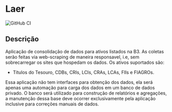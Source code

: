 # Laer
![GitHub CI](https://github.com/Papagaios-Estocasticos/laer/actions/workflows/deploy.yml/badge.svg)

## Descrição

Aplicação de consolidação de dados para ativos listados na B3. As coletas serão feitas via web-scraping de maneira responsavel, i.e, sem sobrecarregar os sites que hospedam os dados.
Os ativos suportados são:
- Títulos do Tesouro, CDBs, CRIs, LCIs, CRAs, LCAs, FIIs e FIAGROs.

Essa aplicação não tem interfaces para obtenção dos dados, ela será apenas uma automação para carga dos dados em um banco de dados privado. 
O banco será utilizado para construção de relatórios e agregações, a manutenção dessa base deve ocorrer exclusivamente pela aplicação inclusive para correções manuais de dados.
